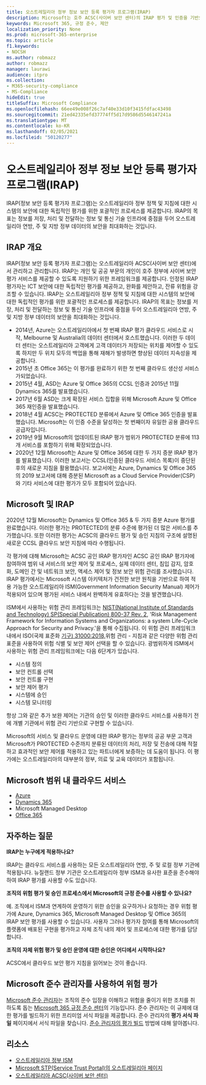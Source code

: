 ```yaml
---
title: 오스트레일리아 정부 정보 보안 등록 평가자 프로그램(IRAP)
description: Microsoft는 호주 ACSC(사이버 보안 센터)의 IRAP 평가 및 인증을 기반으로 하는 DLM(미분분 배포 제한 마커) 및 보호된 데이터를 모두 위해 오스트레일리아 인증 클라우드 서비스 목록에 포함되어 있습니다.
keywords: Microsoft 365, 규정 준수, 제안
localization_priority: None
ms.prod: microsoft-365-enterprise
ms.topic: article
f1.keywords:
- NOCSH
ms.author: robmazz
author: robmazz
manager: laurawi
audience: itpro
ms.collection:
- M365-security-compliance
- MS-Compliance
hideEdit: true
titleSuffix: Microsoft Compliance
ms.openlocfilehash: 66ee49e008f26c7af40e33d10f3415fdfac43498
ms.sourcegitcommit: 21ed42335efd37774ff5d17d9586d5546147241a
ms.translationtype: MT
ms.contentlocale: ko-KR
ms.lasthandoff: 02/05/2021
ms.locfileid: "50120277"
---
```

# <a name="australian-government-information-security-registered-assessor-program-irap"></a>오스트레일리아 정부 정보 보안 등록 평가자 프로그램(IRAP)

IRAP(정보 보안 등록 평가자 프로그램)는 오스트레일리아 정부 정책 및 지침에 대한 시스템의 보안에 대한 독립적인 평가를 위한 포괄적인 프로세스를 제공합니다. IRAP의 목표는 정보를 저장, 처리 및 전달하는 정보 및 통신 기술 인프라에 중점을 두어 오스트레일리아 연방, 주 및 지방 정부 데이터의 보안을 최대화하는 것입니다.

## <a name="irap-overview"></a>IRAP 개요

IRAP(정보 보안 등록 평가자 프로그램)는 오스트레일리아 ACSC(사이버 보안 센터)에서 관리하고 관리합니다. IRAP는 개인 및 공공 부문의 개인이 호주 정부에 사이버 보안 평가 서비스를 제공할 수 있도록 지원하기 위한 프레임워크를 제공합니다. 인정된 IRAP 평가자는 ICT 보안에 대한 독립적인 평가를 제공하고, 완화를 제안하고, 잔류 위험을 강조할 수 있습니다. IRAP는 오스트레일리아 정부 정책 및 지침에 대한 시스템의 보안에 대한 독립적인 평가를 위한 포괄적인 프로세스를 제공합니다. IRAP의 목표는 정보를 저장, 처리 및 전달하는 정보 및 통신 기술 인프라에 중점을 두어 오스트레일리아 연방, 주 및 지방 정부 데이터의 보안을 최대화하는 것입니다.

- 2014년, Azure는 오스트레일리아에서 첫 번째 IRAP 평가 클라우드 서비스로 시작, Melbourne 및 Australia의 데이터 센터에서 호스트했습니다. 이러한 두 데이터 센터는 오스트레일리아 고객에게 고객 데이터가 저장되는 위치를 제어할 수 있도록 하지만 두 위치 모두의 백업을 통해 재해가 발생하면 향상된 데이터 지속성을 제공합니다.
- 2015년 초 Office 365는 이 평가를 완료하기 위한 첫 번째 클라우드 생산성 서비스가되었습니다.
- 2015년 4월, ASD는 Azure 및 Office 365의 CCSL 인증과 2015년 11월 Dynamics 365를 발표했습니다.
- 2017년 6월 ASD는 크게 확장된 서비스 집합을 위해 Microsoft Azure 및 Office 365 재인증을 발표했습니다.
- 2018년 4월 ACSC는 PROTECTED 분류에서 Azure 및 Office 365 인증을 발표했습니다. Microsoft는 이 인증 수준을 달성하는 첫 번째이자 유일한 공용 클라우드 공급자입니다.
- 2019년 9월 Microsoft의 업데이트된 IRAP 평가 범위가 PROTECTED 분류에 113개 서비스를 포함하기 위해 확장되었습니다.
- 2020년 12월 Microsoft는 Azure 및 Office 365에 대한 두 가지 증분 IRAP 평가를 발표했습니다. 이러한 보고서는 CCSL(인증된 클라우드 서비스 목록)이 중단된 후의 새로운 지침을 활용했습니다. 보고서에는 Azure, Dynamics 및 Office 365의 2019 보고서에 대해 증분된 Microsoft as a Cloud Service Provider(CSP)와 기타 서비스에 대한 평가가 모두 포함되어 있습니다.

## <a name="microsoft-and-irap"></a>Microsoft 및 IRAP

2020년 12월 Microsoft는 Dynamics 및 Office 365 & 두 가지 증분 Azure 평가를 완료했습니다. 이러한 평가는 PROTECTED의 분류 수준에 평가된 더 많은 서비스를 추가했습니다. 또한 이러한 평가는 ACSC의 클라우드 평가 및 승인 지침의 구조에 설명된 새로운 CCSL 클라우드 보안 지침에 따라 수행됩니다. [](https://www.cyber.gov.au/acsc/government/cloud-security-guidance)

각 평가에 대해 Microsoft는 ACSC 공인 IRAP 평가자인 ACSC 공인 IRAP 평가자에 참여하여 범위 내 서비스의 보안 제어 및 프로세스, 실제 데이터 센터, 침입 감지, 암호화, 도메인 간 및 네트워크 보안, 액세스 제어 및 정보 보안 위험 관리를 조사했습니다. IRAP 평가에서는 Microsoft 시스템 아키텍처가 건전한 보안 원칙을 기반으로 하여 적용 가능한 오스트레일리아 ISM(Government Information Security Manual) 제어가 적용되어 있으며 평가된 서비스 내에서 완벽하게 유효하다는 것을 발견했습니다.

ISM에서 사용하는 위험 관리 프레임워크는 [NIST(National Institute of Standards and Technology) SP(Special Publication) 800-37 Rev. 2](https://csrc.nist.gov/publications/detail/sp/800-37/rev-2/final), 'Risk Management Framework for Information Systems and Organizations: a system Life-Cycle Approach for Security and Privacy.'을 통해 수집됩니다. 이 위험 관리 프레임워크 내에서 ISO(국제 표준화 [기구) 31000:2018,](https://www.iso.org/standard/65694.html)위험 관리 - 지침과 같은 다양한 위험 관리 표준을 사용하여 위험 식별 및 보안 제어 선택을 할 수 있습니다. 광범위하게 ISM에서 사용하는 위험 관리 프레임워크에는 다음 6단계가 있습니다.

- 시스템 정의
- 보안 컨트롤 선택
- 보안 컨트롤 구현
- 보안 제어 평가
- 시스템에 승인
- 시스템 모니터링

항상 그와 같은 추가 보완 제어는 기관의 승인 및 이러한 클라우드 서비스를 사용하기 전에 개별 기관에서 위험 관리 기반으로 구현할 수 있습니다.

Microsoft의 서비스 및 클라우드 운영에 대한 IRAP 평가는 정부의 공공 부문 고객과 Microsoft가 PROTECTED 수준까지 분류된 데이터의 처리, 저장 및 전송에 대해 적절하고 효과적인 보안 제어를 적용하고 있는 파트너에게 보증하는 데 도움이 됩니다. 이 평가에는 오스트레일리아의 대부분의 정부, 의료 및 교육 데이터가 포함됩니다.

## <a name="microsoft-in-scope-cloud-services"></a>Microsoft 범위 내 클라우드 서비스

- [Azure](https://aka.ms/AzureCompliance)
- [Dynamics 365](https://aka.ms/d365-compliance-list)
- Microsoft Managed Desktop
- [Office 365](https://aka.ms/Office365ComplianceOfferings)

## <a name="frequently-asked-questions"></a>자주하는 질문

**IRAP는 누구에게 적용하나요?**

IRAP는 클라우드 서비스를 사용하는 모든 오스트레일리아 연방, 주 및 로컬 정부 기관에 적용됩니다. 뉴질랜드 정부 기관은 오스트레일리아 정부 ISM과 유사한 표준을 준수해야 하여 IRAP 평가를 사용할 수도 있습니다.

**조직의 위험 평가 및 승인 프로세스에서 Microsoft의 규정 준수를 사용할 수 있나요?**

예. 조직에서 ISM과 연계하여 운영하기 위한 승인을 요구하거나 요청하는 경우 위험 평가에 Azure, Dynamics 365, Microsoft Managed Desktop 및 Office 365의 IRAP 보안 평가를 사용할 수 있습니다. 사용자 그러나 평가자 참여를 통해 Microsoft의 플랫폼에 배포된 구현을 평가하고 자체 조직 내의 제어 및 프로세스에 대한 평가를 담당합니다.

**조직의 자체 위험 평가 및 승인 운영에 대한 승인은 어디에서 시작하나요?**

ACSC에서 클라우드 [](https://www.cyber.gov.au/acsc/government/cloud-security-guidance) 보안 평가 지침을 읽어보는 것이 좋습니다.

## <a name="use-microsoft-compliance-manager-to-assess-your-risk"></a>Microsoft 준수 관리자를 사용하여 위험 평가

[Microsoft 준수 관리자](/microsoft-365/compliance/compliance-manager)는 조직의 준수 입장을 이해하고 위험을 줄이기 위한 조치를 취하도록 돕는 [Microsoft 365 규정 준수 센터](/microsoft-365/compliance/microsoft-365-compliance-center)의 기능입니다. 준수 관리자는 이 규제에 대한 평가를 빌드하기 위한 프리미엄 서식 파일을 제공합니다. 준수 관리자의 **평가 서식 파일** 페이지에서 서식 파일을 찾습니다. [준수 관리자의 평가 빌드](/microsoft-365/compliance/compliance-manager-assessments) 방법에 대해 알아봅니다.

## <a name="resources"></a>리소스

- [오스트레일리아 정부 ISM](https://acsc.gov.au/infosec/ism/index.htm)
- [Microsoft STP(Service Trust Portal)의 오스트레일리아 페이지](https://aka.ms/au-irap)
- [오스트레일리아 ACSC(사이버 보안 센터)](https://www.cyber.gov.au)
